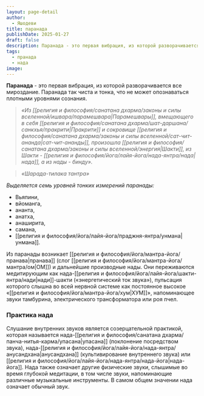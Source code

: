 ```yaml
---
layout: page-detail
author:
  - Яшодеви
title: паранада
publishDate: 2025-01-27
draft: false
description: Паранада - это первая вибрация, из которой разворачивается все мироздание.
tags:
  - пранада
  - нада
image:
---
```

**Паранада** - это первая вибрация, из которой разворачивается все мироздание. Паранада так чиста и тонка, что не может опознаваться плотными уровнями сознания.


>*«Из [[религия и философия/санатана дхарма/законы и силы вселенной/ишвара/парамешвара|Парамешвары]], вмещающего в себя [[религия и философия/санатана дхарма/шат-даршана/санкхья/пракрити|Пракрити]] и сокровище [[религия и философия/санатана дхарма/законы и силы вселенной/сат-чит-ананда|сат-чит-ананды]], произошла [[религия и философия/санатана дхарма/законы и силы вселенной/энергия|Шакти]], из Шакти - [[религия и философия/йога/лайя-йога/нада-янтра/нада|нада]], а из нады - бинду».*

>*«Шарада-тилака тантра»*


*Выделяется семь уровней тонких измерений паранады:*

- Вьяпини,
- вйоманга,
- ананта,
- анатха,
- анаширита,
- самана,
- [[религия и философия/йога/лайя-йога/праджня-янтра/унмана|унмана]].

Из паранады возникает [[религия и философия/йога/мантра-йога/пранава|пранава]] (слог [[религия и философия/йога/мантра-йога/мантра/ом|ОМ]]) и дальнейшие производные нады. Они переживаются медитирующим как нада-[[религия и философия/йога/лайя-йога/шакти-янтра/нади|нади]]-шакти («энергетический ток звука»), пульсация которого слышна во всей нервной системе как постоянное высокое «[[религия и философия/йога/мантра-йога/хум|ХУМ]]», напоминающее звуки тамбурина, электрического трансформатора или роя пчел.

### Практика нада

Слушание внутренних звуков является созерцательной практикой, которая называется нада-[[религия и философия/санатана дхарма/панча-нитья-карма/упасана|упасана]] (поклонение посредством звука), нада-[[религия и философия/йога/лайя-йога/нада-янтра/анусандхана|анусандхана]] (культивирование внутреннего звука) или [[религия и философия/йога/лайя-йога/нада-янтра/нада-йога|нада-йога]]. Нада также означает другие физические звуки, слышимые во время глубокой медитации, в том числе звуки, напоминающие различные музыкальные инструменты. В самом общем значении нада означает обычный звук.